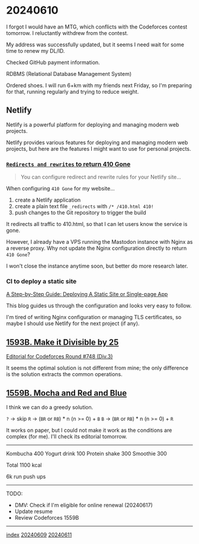 <head><meta name="viewport" content="width=device-width, initial-scale=1.0, user-scalable=yes" /><meta charset="UTF-8"></head>

# 20240610

I forgot I would have an MTG, which conflicts with the Codeforces contest tomorrow. I reluctantly withdrew from the contest.

My address was successfully updated, but it seems I need wait for some time to renew my DL/ID.

Checked GitHub payment information.

RDBMS (Relational Database Management System)

Ordered shoes. I will run 6+km with my friends next Friday, so I\'m preparing for that, running regularly and trying to reduce weight.

## Netlify

Netlify is a powerful platform for deploying and managing modern web projects.

Netlify provides various features for deploying and managing modern web projects, but here are the features I might want to use for personal projects.

### [`Redirects and rewrites` to return 410 Gone](https://docs.netlify.com/routing/redirects/)

> You can configure redirect and rewrite rules for your Netlify site...

When configuring `410 Gone` for my website...

1. create a Netlify application
1. create a plain text file `_redirects` with `/* /410.html 410!`
1. push changes to the Git repository to trigger the build

It redirects all traffic to 410.html, so that I can let users know the service is gone.

However, I already have a VPS running the Mastodon instance with Nginx as a reverse proxy. Why not update the Nginx configuration directly to return `410 Gone`?

I won\'t close the instance anytime soon, but better do more research later.

### CI to deploy a static site

[A Step-by-Step Guide: Deploying A Static Site or Single-page App](https://www.netlify.com/blog/2016/10/27/a-step-by-step-guide-deploying-a-static-site-or-single-page-app/)

This blog guides us through the configuration and looks very easy to follow.

I\'m tired of writing Nginx configuration or managing TLS certificates, so maybe I should use Netlify for the next project (if any).


## [1593B. Make it Divisible by 25](https://codeforces.com/problemset/problem/1593/B)

[Editorial for Codeforces Round #748 (Div.3)](https://codeforces.com/blog/entry/96034)

It seems the optimal solution is not different from mine; the only difference is the solution extracts the common operations.

## [1559B. Mocha and Red and Blue](https://codeforces.com/problemset/problem/1559/B)

I think we can do a greedy solution.

`?` -> skip
`R` -> (`BR` or `RB`) * n (n >= 0) + `B`
`B` -> (`BR` or `RB`) * n (n >= 0) + `R`

It works on paper, but I could not make it work as the conditions are complex (for me). I\'ll check its editorial tomorrow.

---

Kombucha 400
Yogurt drink 100
Protein shake 300
Smoothie 300

Total 1100 kcal

6k run
push ups

---

TODO:

- DMV: Check if I\'m eligible for online renewal (20240617)
- Update resume
- Review Codeforces 1559B

---

[index](../../index.html)
[20240609](20240609.html)
[20240611](20240611.html)
